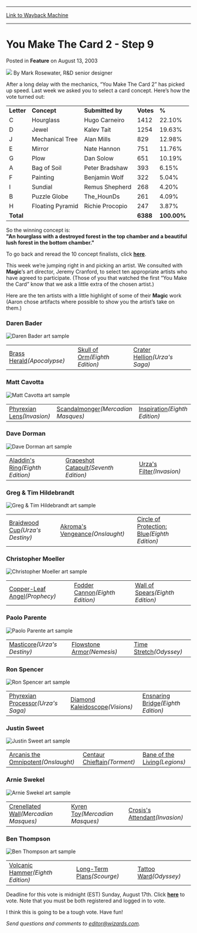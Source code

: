 
---
[Link to Wayback Machine](https://web.archive.org/web/20210503044012/https://magic.wizards.com/en/articles/archive/feature/you-make-card-2-step-9-2003-08-13)

[_metadata_:wayback_url]:- "https://magic.wizards.com/en/articles/archive/feature/you-make-card-2-step-9-2003-08-13"
[_metadata_:wayback_raw_url]:- "https://web.archive.org/web/20210503044012id_/https://magic.wizards.com/en/articles/archive/feature/you-make-card-2-step-9-2003-08-13"
[_metadata_:wayback_capture_timestamp]:- "2021-05-03 04:40:12+00:00"
[_metadata_:description]:- "After a long delay with the mechanics, “You Make The Card 2” has picked up speed. Last week we asked you to select a card concept."
[_metadata_:generator]:- "Drupal 7 (http://drupal.org)"
[_metadata_:publish_date]:- "2003-08-13"
---


You Make The Card 2 - Step 9
============================



 Posted in **Feature**
 on August 13, 2003 






![](https://media.magic.wizards.com/styles/auth_small/public/generic-avatar-150_270.png)
By Mark Rosewater, R&D senior designer











After a long delay with the mechanics, “You Make The Card 2” has picked up speed. Last week we asked you to select a card concept. Here’s how the vote turned out:



|  |  |  |  |  |
| --- | --- | --- | --- | --- |
| **Letter** | **Concept** | **Submitted by** | **Votes** | **%** |
| C | Hourglass | Hugo Carneiro | 1412 | 22.10% |
| D | Jewel | Kalev Tait | 1254 | 19.63% |
| J | Mechanical Tree | Alan Mills | 829 | 12.98% |
| E | Mirror | Nate Hannon | 751 | 11.76% |
| G | Plow | Dan Solow | 651 | 10.19% |
| A | Bag of Soil | Peter Bradshaw | 393 | 6.15% |
| F | Painting | Benjamin Wolf | 322 | 5.04% |
| I | Sundial | Remus Shepherd | 268 | 4.20% |
| B | Puzzle Globe | The\_HounDs | 261 | 4.09% |
| H | Floating Pyramid | Richie Procopio | 247 | 3.87% |
| **Total** |  |  | **6388** | **100.00%** |

So the winning concept is:  
**"An hourglass with a destroyed forest in the top chamber and a beautiful lush forest in the bottom chamber."**

To go back and reread the 10 concept finalists, click **[here](/en/node/630591)**.

This week we’re jumping right in and picking an artist. We consulted with **Magic**’s art director, Jeremy Cranford, to select ten appropriate artists who have agreed to participate. (Those of you that watched the first “You Make the Card” know that we ask a little extra of the chosen artist.)

Here are the ten artists with a little highlight of some of their **Magic** work (Aaron chose artifacts where possible to show you the artist’s take on them.)

### Daren Bader

![Daren Bader art sample](https://media.magic.wizards.com/image_legacy_migration/magic/images/mtgcom/articles/YMTCDarenBader.jpg)

|  |  |  |
| --- | --- | --- |
| [Brass Herald](http://gatherer.wizards.com/Pages/Card/Details.aspx?name=Brass+Herald)*(Apocalypse)* | [Skull of Orm](http://gatherer.wizards.com/Pages/Card/Details.aspx?name=Skull+of+Orm)*(Eighth Edition)* | [Crater Hellion](http://gatherer.wizards.com/Pages/Card/Details.aspx?name=Crater+Hellion)*(Urza's Saga)* |

### Matt Cavotta

![Matt Cavotta art sample](https://media.magic.wizards.com/image_legacy_migration/magic/images/mtgcom/articles/YMTCMattCavotta.jpg)

|  |  |  |
| --- | --- | --- |
| [Phyrexian Lens](http://gatherer.wizards.com/Pages/Card/Details.aspx?name=Phyrexian+Lens)*(Invasion)* | [Scandalmonger](http://gatherer.wizards.com/Pages/Card/Details.aspx?name=Scandalmonger)*(Mercadian Masques)* | [Inspiration](http://gatherer.wizards.com/Pages/Card/Details.aspx?name=Inspiration)*(Eighth Edition)* |

### Dave Dorman

![Dave Dorman art sample](https://media.magic.wizards.com/image_legacy_migration/magic/images/mtgcom/articles/YMTCDaveDorman.jpg)

|  |  |  |
| --- | --- | --- |
| [Aladdin's Ring](http://gatherer.wizards.com/Pages/Card/Details.aspx?name=Aladdin%27s+Ring)*(Eighth Edition)* | [Grapeshot Catapult](http://gatherer.wizards.com/Pages/Card/Details.aspx?name=Grapeshot+Catapult)*(Seventh Edition)* | [Urza's Filter](http://gatherer.wizards.com/Pages/Card/Details.aspx?name=Urza%27s+Filter)*(Invasion)* |

### Greg & Tim Hildebrandt

![Greg & Tim Hildebrandt art sample](https://media.magic.wizards.com/image_legacy_migration/magic/images/mtgcom/articles/YMTCGregTimHildebrandt.jpg)

|  |  |  |
| --- | --- | --- |
| [Braidwood Cup](http://gatherer.wizards.com/Pages/Card/Details.aspx?name=Braidwood+Cup)*(Urza's Destiny)* | [Akroma's Vengeance](http://gatherer.wizards.com/Pages/Card/Details.aspx?name=Akroma%27s+Vengeance)*(Onslaught)* | [Circle of Protection: Blue](http://gatherer.wizards.com/Pages/Card/Details.aspx?name=Circle+of+Protection%3A+Blue)*(Eighth Edition)* |

### Christopher Moeller

![Christopher Moeller art sample](https://media.magic.wizards.com/image_legacy_migration/magic/images/mtgcom/articles/YMTCChristopherMoeller.jpg)

|  |  |  |
| --- | --- | --- |
| [Copper-Leaf Angel](http://gatherer.wizards.com/Pages/Card/Details.aspx?name=Copper-Leaf+Angel)*(Prophecy)* | [Fodder Cannon](http://gatherer.wizards.com/Pages/Card/Details.aspx?name=Fodder+Cannon)*(Eighth Edition)* | [Wall of Spears](http://gatherer.wizards.com/Pages/Card/Details.aspx?name=Wall+of+Spears)*(Eighth Edition)* |

### Paolo Parente

![Paolo Parente art sample](https://media.magic.wizards.com/image_legacy_migration/magic/images/mtgcom/articles/YMTCPaoloParente.jpg)

|  |  |  |
| --- | --- | --- |
| [Masticore](http://gatherer.wizards.com/Pages/Card/Details.aspx?name=Masticore)*(Urza's Destiny)* | [Flowstone Armor](http://gatherer.wizards.com/Pages/Card/Details.aspx?name=Flowstone+Armor)*(Nemesis)* | [Time Stretch](http://gatherer.wizards.com/Pages/Card/Details.aspx?name=Time+Stretch)*(Odyssey)* |

### Ron Spencer

![Ron Spencer art sample](https://media.magic.wizards.com/image_legacy_migration/magic/images/mtgcom/articles/YMTCRonSpencer.jpg)

|  |  |  |
| --- | --- | --- |
| [Phyrexian Processor](http://gatherer.wizards.com/Pages/Card/Details.aspx?name=Phyrexian+Processor)*(Urza's Saga)* | [Diamond Kaleidoscope](http://gatherer.wizards.com/Pages/Card/Details.aspx?name=Diamond+Kaleidoscope)*(Visions)* | [Ensnaring Bridge](http://gatherer.wizards.com/Pages/Card/Details.aspx?name=Ensnaring+Bridge)*(Eighth Edition)* |

### Justin Sweet

![Justin Sweet art sample](https://media.magic.wizards.com/image_legacy_migration/magic/images/mtgcom/articles/YMTCJustinSweet.jpg)

|  |  |  |
| --- | --- | --- |
| [Arcanis the Omnipotent](http://gatherer.wizards.com/Pages/Card/Details.aspx?name=Arcanis+the+Omnipotent)*(Onslaught)* | [Centaur Chieftain](http://gatherer.wizards.com/Pages/Card/Details.aspx?name=Centaur+Chieftain)*(Torment)* | [Bane of the Living](http://gatherer.wizards.com/Pages/Card/Details.aspx?name=Bane+of+the+Living)*(Legions)* |

### Arnie Swekel

![Arnie Swekel art sample](https://media.magic.wizards.com/image_legacy_migration/magic/images/mtgcom/articles/YMTCArnieSwekel.jpg)

|  |  |  |
| --- | --- | --- |
| [Crenellated Wall](http://gatherer.wizards.com/Pages/Card/Details.aspx?name=Crenellated+Wall)*(Mercadian Masques)* | [Kyren Toy](http://gatherer.wizards.com/Pages/Card/Details.aspx?name=Kyren+Toy)*(Mercadian Masques)* | [Crosis's Attendant](http://gatherer.wizards.com/Pages/Card/Details.aspx?name=Crosis%27s+Attendant)*(Invasion)* |

### Ben Thompson

![Ben Thompson art sample](https://media.magic.wizards.com/image_legacy_migration/magic/images/mtgcom/articles/YMTCBenThompson.jpg)

|  |  |  |
| --- | --- | --- |
| [Volcanic Hammer](http://gatherer.wizards.com/Pages/Card/Details.aspx?name=Volcanic+Hammer)*(Eighth Edition)* | [Long-Term Plans](http://gatherer.wizards.com/Pages/Card/Details.aspx?name=Long-Term+Plans)*(Scourge)* | [Tattoo Ward](http://gatherer.wizards.com/Pages/Card/Details.aspx?name=Tattoo+Ward)*(Odyssey)* |

Deadline for this vote is midnight (EST) Sunday, August 17th. Click **[here](http://archive.wizards.com/Magic/Magazine/Article.aspx?x=ymtc2_artist)** to vote. Note that you must be both registered and logged in to vote.

I think this is going to be a tough vote. Have fun!

*Send questions and comments to editor@wizards.com.*





